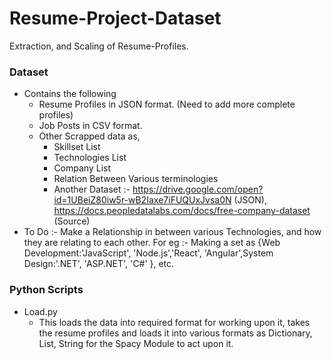# Resume-Project-Dataset
Extraction, and Scaling of Resume-Profiles.



### Dataset

- Contains the following 
  - Resume Profiles in JSON format. (Need to add more complete profiles)
  - Job Posts in CSV format.
  - Other Scrapped data as, 
    - Skillset List
    - Technologies List
    - Company List
    - Relation Between Various terminologies
    - Another Dataset :- https://drive.google.com/open?id=1UBeiZ80iw5r-wB2Iaxe7iFUQUxJvsa0N (JSON), 
       https://docs.peopledatalabs.com/docs/free-company-dataset (Source)
- To Do :- Make a Relationship in between various Technologies, and how they are relating to each other.
  For eg :- Making a set as {Web Development:'JavaScript', 'Node.js','React', 'Angular',System Design:'.NET', 'ASP.NET', 'C#' }, etc.

### Python Scripts

- Load.py
  - This loads the data into required format for working upon it, takes the resume profiles and loads it into various formats as Dictionary, List, String for the Spacy Module to act upon it.
